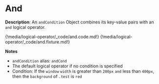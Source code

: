 # And

__Description__: An `andCondition` Object combines its key-value pairs with an `and` logical operator.

{!media/logical-operator/_code/and.code.md!}
{!media/logical-operator/_code/and.fixture.md!}

__Notes__

+ `andCondition` alias: `andCond`
+ The default logical operator if no condition is specified
+ Condition: If the `window` `width` is greater than `200px` `and` less than `400px`, then the `background` of `.test` is `red`

<div class="cf"></div>
<div class="end"></div>

